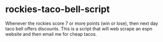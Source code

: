 # rockies-taco-bell-script

Whenever the rockies score 7 or more points (win or lose), then next day taco bell offers discounts. This is a script that will web scrape an espn website and then email me for cheap tacos.

